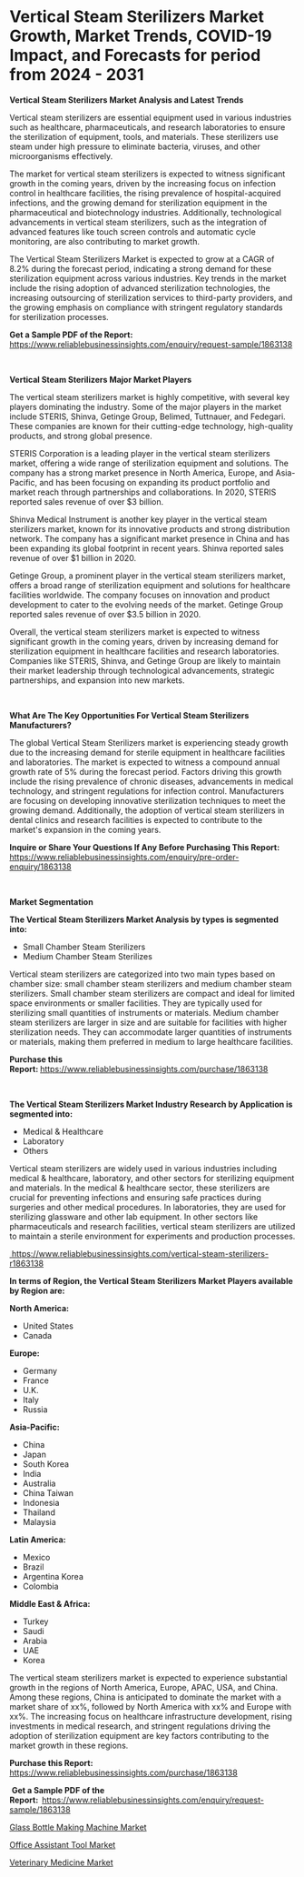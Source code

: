 <p><h1>Vertical Steam Sterilizers Market Growth, Market Trends, COVID-19 Impact, and Forecasts for period from 2024 - 2031</h1></p><p><strong>Vertical Steam Sterilizers Market Analysis and Latest Trends</strong></p>
<p><p>Vertical steam sterilizers are essential equipment used in various industries such as healthcare, pharmaceuticals, and research laboratories to ensure the sterilization of equipment, tools, and materials. These sterilizers use steam under high pressure to eliminate bacteria, viruses, and other microorganisms effectively.</p><p>The market for vertical steam sterilizers is expected to witness significant growth in the coming years, driven by the increasing focus on infection control in healthcare facilities, the rising prevalence of hospital-acquired infections, and the growing demand for sterilization equipment in the pharmaceutical and biotechnology industries. Additionally, technological advancements in vertical steam sterilizers, such as the integration of advanced features like touch screen controls and automatic cycle monitoring, are also contributing to market growth.</p><p>The Vertical Steam Sterilizers Market is expected to grow at a CAGR of 8.2% during the forecast period, indicating a strong demand for these sterilization equipment across various industries. Key trends in the market include the rising adoption of advanced sterilization technologies, the increasing outsourcing of sterilization services to third-party providers, and the growing emphasis on compliance with stringent regulatory standards for sterilization processes.</p></p>
<p><strong>Get a Sample PDF of the Report:&nbsp;</strong> <a href="https://www.reliablebusinessinsights.com/enquiry/request-sample/1863138">https://www.reliablebusinessinsights.com/enquiry/request-sample/1863138</a></p>
<p>&nbsp;</p>
<p><strong>Vertical Steam Sterilizers Major Market Players</strong></p>
<p><p>The vertical steam sterilizers market is highly competitive, with several key players dominating the industry. Some of the major players in the market include STERIS, Shinva, Getinge Group, Belimed, Tuttnauer, and Fedegari. These companies are known for their cutting-edge technology, high-quality products, and strong global presence.</p><p>STERIS Corporation is a leading player in the vertical steam sterilizers market, offering a wide range of sterilization equipment and solutions. The company has a strong market presence in North America, Europe, and Asia-Pacific, and has been focusing on expanding its product portfolio and market reach through partnerships and collaborations. In 2020, STERIS reported sales revenue of over $3 billion.</p><p>Shinva Medical Instrument is another key player in the vertical steam sterilizers market, known for its innovative products and strong distribution network. The company has a significant market presence in China and has been expanding its global footprint in recent years. Shinva reported sales revenue of over $1 billion in 2020.</p><p>Getinge Group, a prominent player in the vertical steam sterilizers market, offers a broad range of sterilization equipment and solutions for healthcare facilities worldwide. The company focuses on innovation and product development to cater to the evolving needs of the market. Getinge Group reported sales revenue of over $3.5 billion in 2020.</p><p>Overall, the vertical steam sterilizers market is expected to witness significant growth in the coming years, driven by increasing demand for sterilization equipment in healthcare facilities and research laboratories. Companies like STERIS, Shinva, and Getinge Group are likely to maintain their market leadership through technological advancements, strategic partnerships, and expansion into new markets.</p></p>
<p>&nbsp;</p>
<p><strong>What Are The Key Opportunities For Vertical Steam Sterilizers Manufacturers?</strong></p>
<p><p>The global Vertical Steam Sterilizers market is experiencing steady growth due to the increasing demand for sterile equipment in healthcare facilities and laboratories. The market is expected to witness a compound annual growth rate of 5% during the forecast period. Factors driving this growth include the rising prevalence of chronic diseases, advancements in medical technology, and stringent regulations for infection control. Manufacturers are focusing on developing innovative sterilization techniques to meet the growing demand. Additionally, the adoption of vertical steam sterilizers in dental clinics and research facilities is expected to contribute to the market's expansion in the coming years.</p></p>
<p><strong>Inquire or Share Your Questions If Any Before Purchasing This Report:</strong> <a href="https://www.reliablebusinessinsights.com/enquiry/pre-order-enquiry/1863138">https://www.reliablebusinessinsights.com/enquiry/pre-order-enquiry/1863138</a></p>
<p>&nbsp;</p>
<p><strong>Market Segmentation</strong></p>
<p><strong>The Vertical Steam Sterilizers Market Analysis by types is segmented into:</strong></p>
<p><ul><li>Small Chamber Steam Sterilizers</li><li>Medium Chamber Steam Sterilizes</li></ul></p>
<p><p>Vertical steam sterilizers are categorized into two main types based on chamber size: small chamber steam sterilizers and medium chamber steam sterilizers. Small chamber steam sterilizers are compact and ideal for limited space environments or smaller facilities. They are typically used for sterilizing small quantities of instruments or materials. Medium chamber steam sterilizers are larger in size and are suitable for facilities with higher sterilization needs. They can accommodate larger quantities of instruments or materials, making them preferred in medium to large healthcare facilities.</p></p>
<p><strong>Purchase this Report:&nbsp;</strong><a href="https://www.reliablebusinessinsights.com/purchase/1863138">https://www.reliablebusinessinsights.com/purchase/1863138</a></p>
<p>&nbsp;</p>
<p><strong>The Vertical Steam Sterilizers Market Industry Research by Application is segmented into:</strong></p>
<p><ul><li>Medical & Healthcare</li><li>Laboratory</li><li>Others</li></ul></p>
<p><p>Vertical steam sterilizers are widely used in various industries including medical & healthcare, laboratory, and other sectors for sterilizing equipment and materials. In the medical & healthcare sector, these sterilizers are crucial for preventing infections and ensuring safe practices during surgeries and other medical procedures. In laboratories, they are used for sterilizing glassware and other lab equipment. In other sectors like pharmaceuticals and research facilities, vertical steam sterilizers are utilized to maintain a sterile environment for experiments and production processes.</p></p>
<p><a href="https://www.reliablebusinessinsights.com/vertical-steam-sterilizers-r1863138">&nbsp;https://www.reliablebusinessinsights.com/vertical-steam-sterilizers-r1863138</a></p>
<p><strong>In terms of Region, the Vertical Steam Sterilizers Market Players available by Region are:</strong></p>
<p>
    <p> <strong> North America: </strong>
        <ul>
            <li>United States</li>
            <li>Canada</li>
        </ul>
        </p> 
    <p> <strong> Europe: </strong>
        <ul>
            <li>Germany</li>
            <li>France</li>
            <li>U.K.</li>
            <li>Italy</li>
            <li>Russia</li>
        </ul>
        </p> 
    <p> <strong> Asia-Pacific: </strong>
        <ul>
            <li>China</li>
            <li>Japan</li>
            <li>South Korea</li>
            <li>India</li>
            <li>Australia</li>
            <li>China Taiwan</li>
            <li>Indonesia</li>
            <li>Thailand</li>
            <li>Malaysia</li>
        </ul>
        </p> 
    <p> <strong> Latin America: </strong>
        <ul>
            <li>Mexico</li>
            <li>Brazil</li>
            <li>Argentina Korea</li>
            <li>Colombia</li>
        </ul>
        </p> 
    <p> <strong> Middle East & Africa: </strong>
        <ul>
            <li>Turkey</li>
            <li>Saudi</li>
            <li>Arabia</li>
            <li>UAE</li>
            <li>Korea</li>
        </ul>
    </p>
    </p>
<p><p>The vertical steam sterilizers market is expected to experience substantial growth in the regions of North America, Europe, APAC, USA, and China. Among these regions, China is anticipated to dominate the market with a market share of xx%, followed by North America with xx% and Europe with xx%. The increasing focus on healthcare infrastructure development, rising investments in medical research, and stringent regulations driving the adoption of sterilization equipment are key factors contributing to the market growth in these regions.</p></p>
<p><strong>Purchase this Report: </strong><a href="https://www.reliablebusinessinsights.com/purchase/1863138">https://www.reliablebusinessinsights.com/purchase/1863138</a></p>
<p>&nbsp;<strong>Get a Sample PDF of the Report:&nbsp;&nbsp;</strong><a href="https://www.reliablebusinessinsights.com/enquiry/request-sample/1863138">https://www.reliablebusinessinsights.com/enquiry/request-sample/1863138</a></p>
<p><strong></strong></p>
<p><p><a href="https://github.com/setiawananhar13/Market-Research-Report-List-1/blob/main/glass-bottle-making-machine-market.md">Glass Bottle Making Machine Market</a></p><p><a href="https://www.linkedin.com/pulse/office-assistant-tool-market-size-amp-share-analysis-growth-n6hfe?trackingId=BeTBAmPe7h4cOMe4f%2Fb3Bg%3D%3D">Office Assistant Tool Market</a></p><p><a href="https://view.publitas.com/reportprime-1/veterinary-medicine-industry-analysis-report-its-market-size-share-trends-by-application-region-competitive-strategies-2024-2031/">Veterinary Medicine Market</a></p></p>
